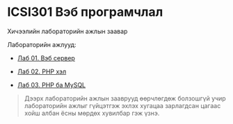 # ICSI301 Вэб програмчлал
Хичээлийн лабораторийн ажлын заавар

Лабораторийн ажлууд:

* [Лаб 01. Вэб сервер](/lab01-webserver.md)

* [Лаб 02. PHP хэл](/lab02-php.md)

* [Лаб 03. PHP ба MySQL](/lab03-php-mysql.md)

> Дээрх лабораторийн ажлын зааврууд өөрчлөгдөж болзошгүй учир лабораторийн ажлыг гүйцэтгэж эхлэх хугацаа зарлагдсан цагаас хойш албан ёсны мөрдөх хувилбар гэж үзнэ.
